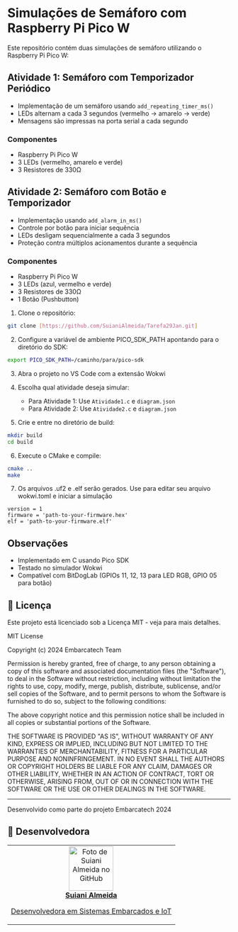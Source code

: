 # Simulações de Semáforo com Raspberry Pi Pico W

Este repositório contém duas simulações de semáforo utilizando o Raspberry Pi Pico W:

## Atividade 1: Semáforo com Temporizador Periódico
- Implementação de um semáforo usando `add_repeating_timer_ms()`
- LEDs alternam a cada 3 segundos (vermelho → amarelo → verde)
- Mensagens são impressas na porta serial a cada segundo

### Componentes
- Raspberry Pi Pico W
- 3 LEDs (vermelho, amarelo e verde)
- 3 Resistores de 330Ω

## Atividade 2: Semáforo com Botão e Temporizador
- Implementação usando `add_alarm_in_ms()`
- Controle por botão para iniciar sequência
- LEDs desligam sequencialmente a cada 3 segundos
- Proteção contra múltiplos acionamentos durante a sequência

### Componentes
- Raspberry Pi Pico W
- 3 LEDs (azul, vermelho e verde)
- 3 Resistores de 330Ω
- 1 Botão (Pushbutton)

1. Clone o repositório:
```bash
git clone [https://github.com/SuianiAlmeida/Tarefa29Jan.git]
```

2. Configure a variável de ambiente PICO_SDK_PATH apontando para o diretório do SDK:
```bash
export PICO_SDK_PATH=/caminho/para/pico-sdk
```
3. Abra o projeto no VS Code com a extensão Wokwi

4. Escolha qual atividade deseja simular:
   - Para Atividade 1: Use `Atividade1.c` e `diagram.json`
   - Para Atividade 2: Use `Atividade2.c` e `diagram.json`

5. Crie e entre no diretório de build:
```bash
mkdir build
cd build
```
6. Execute o CMake e compile:
```bash
cmake ..
make
```
7. Os arquivos .uf2 e .elf serão gerados. Use para editar seu arquivo wokwi.toml e iniciar a simulação

```[wokwi]
version = 1
firmware = 'path-to-your-firmware.hex'
elf = 'path-to-your-firmware.elf'
```

## Observações
- Implementado em C usando Pico SDK
- Testado no simulador Wokwi
- Compatível com BitDogLab (GPIOs 11, 12, 13 para LED RGB, GPIO 05 para botão)

 ## 📝 Licença

Este projeto está licenciado sob a Licença MIT - veja para mais detalhes.

MIT License

Copyright (c) 2024 Embarcatech Team

Permission is hereby granted, free of charge, to any person obtaining a copy
of this software and associated documentation files (the "Software"), to deal
in the Software without restriction, including without limitation the rights
to use, copy, modify, merge, publish, distribute, sublicense, and/or sell
copies of the Software, and to permit persons to whom the Software is
furnished to do so, subject to the following conditions:

The above copyright notice and this permission notice shall be included in all
copies or substantial portions of the Software.

THE SOFTWARE IS PROVIDED "AS IS", WITHOUT WARRANTY OF ANY KIND, EXPRESS OR
IMPLIED, INCLUDING BUT NOT LIMITED TO THE WARRANTIES OF MERCHANTABILITY,
FITNESS FOR A PARTICULAR PURPOSE AND NONINFRINGEMENT. IN NO EVENT SHALL THE
AUTHORS OR COPYRIGHT HOLDERS BE LIABLE FOR ANY CLAIM, DAMAGES OR OTHER
LIABILITY, WHETHER IN AN ACTION OF CONTRACT, TORT OR OTHERWISE, ARISING FROM,
OUT OF OR IN CONNECTION WITH THE SOFTWARE OR THE USE OR OTHER DEALINGS IN THE
SOFTWARE.

---
Desenvolvido como parte do projeto Embarcatech 2024

## 🎯 Desenvolvedora

<table>
</td>
    <td align="center">
      <a href="https://github.com/suianialmeida">
        <img src="https://github.com/suianialmeida.png" width="100px;" alt="Foto de Suiani Almeida no GitHub"/><br>
        <b>Suiani Almeida</b>
        <p>Desenvolvedora em Sistemas Embarcados e IoT</p>
      </a>
      </td>